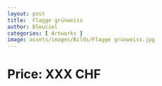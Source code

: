 ```yaml
---
layout: post
title:  Flagge grünweiss
author: Bleuciel
categories: [ Artworks ]
image: assets/images/Bilds/Flagge grünweiss.jpg
---
```

# Price: XXX CHF
